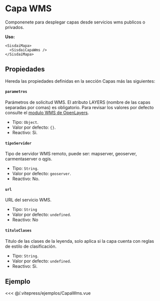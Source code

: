 <script setup>
import CapaWms from "./../.vitepress/ejemplos/CapaWms.vue";
</script>

# Capa WMS

Componenete para desplegar capas desde servicios wms publicos o privados.

**Uso:**

```html{2}
<SisdaiMapa>
  <SisdaiCapaWms />
</SisdaiMapa>
```

## Propiedades

Hereda las propiedades definidas en la sección Capas más las siguientes:

#### `parametros`

Parámetros de solicitud WMS. El atributo LAYERS (nombre de las capas separadas por comas) es obligatorio. Para revisar los valores por defecto consulte el [modulo WMS de OpenLayers](https://openlayers.org/en/latest/apidoc/module-ol_source_wms.html).

- Tipo: `Object`.
- Valor por defecto: `{}`.
- Reactivo: Si.

#### `tipoServidor`

Tipo de servidor WMS remoto, puede ser: mapserver, geoserver, carmentaserver o qgis.

- Tipo: `String`.
- Valor por defecto: `geoserver`.
- Reactivo: No.

#### `url`

URL del servicio WMS.

- Tipo: `String`
- Valor por defecto: `undefined`.
- Reactivo: No

#### `tituloClases`

Titulo de las clases de la leyenda, solo aplica si la capa cuenta con reglas de estilo de clasificación.

- Tipo: `String`.
- Valor por defecto: `undefined`.
- Reactivo: Si.

## Ejemplo

<CapaWms />

<<< @/.vitepress/ejemplos/CapaWms.vue
